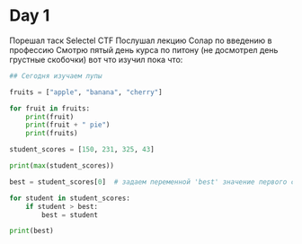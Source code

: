 # Day 1

Порешал таск Selectel CTF
Послушал лекцию Солар по введению в профессию
Смотрю пятый день курса по питону (не досмотрел день грустные скобочки) вот что изучил пока что:

```python
## Сегодня изучаем лупы

fruits = ["apple", "banana", "cherry"]

for fruit in fruits:
    print(fruit)
    print(fruit + " pie")
    print(fruits)

student_scores = [150, 231, 325, 43]

print(max(student_scores))

best = student_scores[0]  # задаем переменной 'best' значение первого студента

for student in student_scores:
    if student > best:
        best = student

print(best)

```

